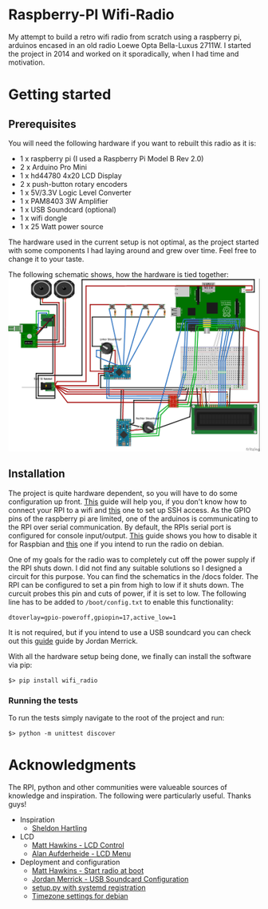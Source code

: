 # Raspberry-PI Wifi-Radio
My attempt to build a retro wifi radio from scratch using a raspberry pi, arduinos encased in an old radio Loewe Opta Bella-Luxus 2711W. I started the project in 2014 and worked on it sporadically, when I had time and motivation.

# Getting started
## Prerequisites
You will need the following hardware if you want to rebuilt this radio as it is:
* 1 x raspberry pi (I used a Raspberry Pi Model B Rev 2.0)
* 2 x Arduino Pro Mini
* 1 x hd44780 4x20 LCD Display
* 2 x push-button rotary encoders
* 1 x 5V/3.3V Logic Level Converter
* 1 x PAM8403 3W Amplifier
* 1 x USB Soundcard (optional)
* 1 x wifi dongle
* 1 x 25 Watt power source

The hardware used in the current setup is not optimal, as the project started with some components I had laying around and grew over time. Feel free to change it to your taste.

The following schematic shows, how the hardware is tied together:
![Radio schematic](docs/Wifi_Radio_Wiring.jpg?raw=true "Radio schematic")

## Installation
The project is quite hardware dependent, so you will have to do some configuration up front. [This](https://www.raspberrypi.org/documentation/configuration/wireless/wireless-cli.md) guide will help you, if you don't know how to connect your RPI to a wifi and [this](https://www.raspberrypi.org/documentation/remote-access/ssh/guide) one to set up SSH access. As the GPIO pins of the raspberry pi are limited, one of the arduinos is communicating to the RPI over serial communication. By default, the RPIs serial port is configured for console input/output. [This](http://www.instructables.com/id/Read-and-write-from-serial-port-with-Raspberry-Pi/) guide shows you how to disable it for Raspbian and [this](http://www.hobbytronics.co.uk/raspberry-pi-serial-port) one if you intend to run the radio on debian.

One of my goals for the radio was to completely cut off the power supply if the RPI shuts down. I did not find any suitable solutions so I designed a circuit for this purpose. You can find the schematics in the /docs folder. The RPI can be configured to set a pin from high to low if it shuts down. The curcuit probes this pin and cuts of power, if it is set to low. The following line has to be added to `/boot/config.txt` to enable this functionality:

    dtoverlay=gpio-poweroff,gpiopin=17,active_low=1

It is not required, but if you intend to use a USB soundcard you can check out this [guide](https://computers.tutsplus.com/articles/using-a-usb-audio-device-with-a-raspberry-pi--mac-55876) guide by Jordan Merrick.

With all the hardware setup being done, we finally can install the software via pip:

    $> pip install wifi_radio

### Running the tests
To run the tests simply navigate to the root of the project and run:

    $> python -m unittest discover

# Acknowledgments
The RPI, python and other communities were valueable sources of knowledge and inspiration. The following were particularly useful. Thanks guys!
* Inspiration
  * [Sheldon Hartling](http://usualpanic.com/2013/05/raspberry-pi-internet-radio/)
* LCD
  * [Matt Hawkins - LCD Control](http://www.raspberrypi-spy.co.uk/2012/08/20x4-lcd-module-control-using-python/)
  * [Alan Aufderheide - LCD Menu](https://github.com/aufder/RaspberryPiLcdMenu/blob/master/lcdmenu.py)
* Deployment and configuration
  * [Matt Hawkins - Start radio at boot](https://www.raspberrypi-spy.co.uk/2015/10/how-to-autorun-a-python-script-on-boot-using-systemd/)
  * [Jordan Merrick - USB Soundcard Configuration](https://computers.tutsplus.com/articles/using-a-usb-audio-device-with-a-raspberry-pi--mac-55876)
  * [setup.py with systemd registration](https://github.com/python-diamond/Diamond/blob/master/setup.py)
  * [Timezone settings for debian](https://d0m.me/2008/07/21/debian-linux-zeitzone-und-uhr-umstellen-deutschlandgermany/)
  
